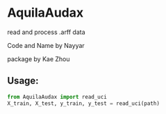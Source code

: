 # AquilaAudax

read and process .arff data

Code and Name by Nayyar

package by Kae Zhou

## Usage:

```python
from AquilaAudax import read_uci
X_train, X_test, y_train, y_test = read_uci(path)
```


